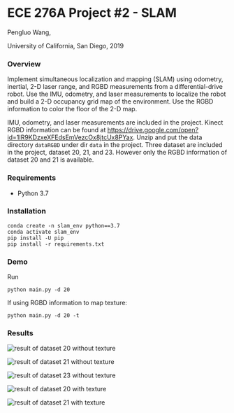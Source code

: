 # ECE 276A Project #2 - SLAM

Pengluo Wang,

University of California, San Diego, 2019

### Overview

Implement simultaneous localization and mapping (SLAM) using odometry, inertial, 2-D laser range, and RGBD measurements from a differential-drive robot. Use the IMU, odometry, and laser measurements to localize the robot and build a 2-D occupancy grid map of the environment. Use the RGBD information to color the floor of the 2-D map.

IMU, odometry, and laser measurements are included in the project. Kinect RGBD information can be found at https://drive.google.com/open?id=1IR9KDzxeXFEdsEmVezcOx8jtcUx8PYax. Unzip and put the data directory `dataRGBD` under dir `data` in the project. Three dataset are included in the project, dataset 20, 21, and 23. However only the RGBD information of dataset 20 and 21 is available.

### Requirements

- Python 3.7

### Installation

```
conda create -n slam_env python==3.7
conda activate slam_env
pip install -U pip
pip install -r requirements.txt
```

### Demo

Run

```
python main.py -d 20
```

If using RGBD information to map texture:

```
python main.py -d 20 -t
```

### Results

![result of dataset 20 without texture](results\20\result.gif)

![result of dataset 21 without texture](results\21\result.gif)

![result of dataset 23 without texture](results\23\result.gif)

![result of dataset 20 with texture](results\20_with_texture\result.gif)

![result of dataset 21 with texture](results\21_with_texture\result.gif)

